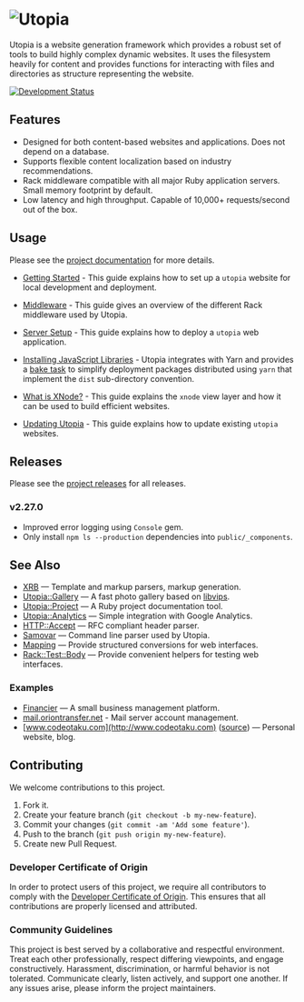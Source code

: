 # ![Utopia](materials/utopia.svg)

Utopia is a website generation framework which provides a robust set of tools to build highly complex dynamic websites. It uses the filesystem heavily for content and provides functions for interacting with files and directories as structure representing the website.

[![Development Status](https://github.com/socketry/utopia/workflows/Test/badge.svg)](https://github.com/socketry/utopia/actions?workflow=Test)

## Features

  - Designed for both content-based websites and applications. Does not depend on a database.
  - Supports flexible content localization based on industry recommendations.
  - Rack middleware compatible with all major Ruby application servers. Small memory footprint by default.
  - Low latency and high throughput. Capable of 10,000+ requests/second out of the box.

## Usage

Please see the [project documentation](https://socketry.github.io/utopia/) for more details.

  - [Getting Started](https://socketry.github.io/utopia/guides/getting-started/index) - This guide explains how to set up a `utopia` website for local development and deployment.

  - [Middleware](https://socketry.github.io/utopia/guides/middleware/index) - This guide gives an overview of the different Rack middleware used by Utopia.

  - [Server Setup](https://socketry.github.io/utopia/guides/server-setup/index) - This guide explains how to deploy a `utopia` web application.

  - [Installing JavaScript Libraries](https://socketry.github.io/utopia/guides/integrating-with-javascript/index) - Utopia integrates with Yarn and provides a [bake task](https://github.com/ioquatix/bake) to simplify deployment packages distributed using `yarn` that implement the `dist` sub-directory convention.

  - [What is XNode?](https://socketry.github.io/utopia/guides/what-is-xnode/index) - This guide explains the `xnode` view layer and how it can be used to build efficient websites.

  - [Updating Utopia](https://socketry.github.io/utopia/guides/updating-utopia/index) - This guide explains how to update existing `utopia` websites.

## Releases

Please see the [project releases](https://socketry.github.io/utopia/releases/index) for all releases.

### v2.27.0

  - Improved error logging using `Console` gem.
  - Only install `npm ls --production` dependencies into `public/_components`.

## See Also

  - [XRB](https://github.com/socketry/xrb) — Template and markup parsers, markup generation.
  - [Utopia::Gallery](https://github.com/ioquatix/utopia-gallery) — A fast photo gallery based on [libvips](https://github.com/jcupitt/libvips).
  - [Utopia::Project](https://github.com/socketry/utopia-project) — A Ruby project documentation tool.
  - [Utopia::Analytics](https://github.com/ioquatix/utopia-analytics) — Simple integration with Google Analytics.
  - [HTTP::Accept](https://github.com/ioquatix/http-accept) — RFC compliant header parser.
  - [Samovar](https://github.com/ioquatix/samovar) — Command line parser used by Utopia.
  - [Mapping](https://github.com/ioquatix/mapping) — Provide structured conversions for web interfaces.
  - [Rack::Test::Body](https://github.com/ioquatix/rack-test-body) — Provide convenient helpers for testing web interfaces.

### Examples

  - [Financier](https://github.com/ioquatix/financier) — A small business management platform.
  - [mail.oriontransfer.net](https://github.com/oriontransfer/mail.oriontransfer.net) - Mail server account management.
  - [www.codeotaku.com](http://www.codeotaku.com) ([source](https://github.com/ioquatix/www.codeotaku.com)) — Personal website, blog.

## Contributing

We welcome contributions to this project.

1.  Fork it.
2.  Create your feature branch (`git checkout -b my-new-feature`).
3.  Commit your changes (`git commit -am 'Add some feature'`).
4.  Push to the branch (`git push origin my-new-feature`).
5.  Create new Pull Request.

### Developer Certificate of Origin

In order to protect users of this project, we require all contributors to comply with the [Developer Certificate of Origin](https://developercertificate.org/). This ensures that all contributions are properly licensed and attributed.

### Community Guidelines

This project is best served by a collaborative and respectful environment. Treat each other professionally, respect differing viewpoints, and engage constructively. Harassment, discrimination, or harmful behavior is not tolerated. Communicate clearly, listen actively, and support one another. If any issues arise, please inform the project maintainers.
